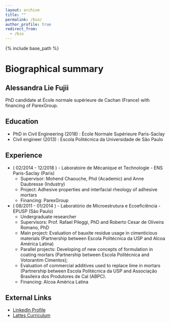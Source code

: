 ```yaml
---
layout: archive
title: ""
permalink: /bio/
author_profile: true
redirect_from:
  - /bio
---
```


{% include base_path %}


# Biographical summary
## Alessandra Lie Fujii
PhD candidate at École normale supérieure de Cachan (France) with financing of ParexGroup. 

## Education
- PhD in Civil Engineering (2018) : École Normale Supérieure Paris-Saclay
- Civil engineer (2013) : Escola Politécnica da Universidade de São Paulo

## Experience
- ( 02/2014 - 12/2018 ) - Laboratoire de Mécanique et Technologie - ENS Paris-Saclay (Paris)
  - Supervisor: Mohend Chaouche, Phd (Academic) and Anne Daubresse (Industry)
  - Project: Adhesive properties and interfacial rheology of adhesive mortars
  - Financing: ParexGroup
- ( 08/2011 - 01/2014 ) - Laboratório de Microestrutura e Ecoeficiência - EPUSP (São Paulo)
  - Undergraduate researcher
  - Supervisors: Prof. Rafael Pileggi, PhD and Roberto Cesar de Oliveira Romano, PhD
  - Main project: Evaluation of bauxite residue usage in cimenticious materials (Partnership between Escola Politécnica da USP and Alcoa América Latina)
  - Parallel projects: Developing of new concepts of formulation in coating mortars (Partnership between Escola Politécnica and Votorantim Cimentos);
  - Evaluation of commercial additives used to replace lime in mortars (Partnership between Escola Politécnica da USP and Associação Brasileira dos Produtores de Cal (ABPC).
  - Financing: Alcoa América Latina
  
  
## External Links
- [LinkedIn Profile](http://linkedin.com/in/alfujii)
- [Lattes Curriculum](http://lattes.cnpq.br/7932148707851149)

  
  
